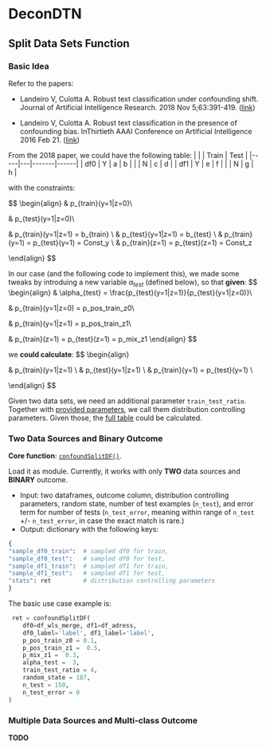 # DeconDTN

## Split Data Sets Function

### Basic Idea
Refer to the papers:

- Landeiro V, Culotta A. Robust text classification under confounding shift. Journal of Artificial Intelligence Research. 2018 Nov 5;63:391-419. ([link](https://www.jair.org/index.php/jair/article/view/11248))

- Landeiro V, Culotta A. Robust text classification in the presence of confounding bias. InThirtieth AAAI Conference on Artificial Intelligence 2016 Feb 21. ([link](https://ojs.aaai.org/index.php/AAAI/article/view/9997))


From the 2018 paper, we could have the following table:
<a id="contigency_table"></a>
|     |   | Train | Test |
|-----|---|-------|------|
| df0 | Y | a     | b    |
|     | N | c     | d    |
| df1 | Y | e     | f    |
|     | N | g     | h    |

with the constraints:

$$
\begin{align}
& p_{train}(y=1|z=0)\\

& p_{test}(y=1|z=0)\\


& p_{train}(y=1|z=1) = b_{train} \\
& p_{test}(y=1|z=1) = b_{test} \\
& p_{train}(y=1) = p_{test}(y=1) = Const_y \\
& p_{train}(z=1) = p_{test}(z=1) = Const_z

\end{align}
$$

In our case (and the following code to implement this), we made some tweaks by introduing a new variable $\alpha_{test}$ (defined below), so that **given**:
<a id="factors"></a>
$$ 
\begin{align}
& \alpha_{test} = \frac{p_{test}(y=1|z=1)}{p_{test}(y=1|z=0)}\\

& p_{train}(y=1|z=0) = p\_pos\_train\_z0\\

& p_{train}(y=1|z=1) = p\_pos\_train\_z1\\

& p_{train}(z=1) = p_{test}(z=1) = p\_mix\_z1
\end{align}
$$

we **could calculate**:
$$
\begin{align}

& p_{train}(y=1|z=1) \\
& p_{test}(y=1|z=1) \\
& p_{train}(y=1) = p_{test}(y=1) \\

\end{align}
$$

Given two data sets, we need an additional parameter `train_test_ratio`. Together with [provided parameters](#factors), we call them distribution controlling parameters. Given those, the [full table](#contigency_table) could be calculated. 

### Two Data Sources and Binary Outcome

**Core function**: [`confoundSplitDF()`](src/utils.py). 

Load it as module. Currently, it works with only **TWO** data sources and **BINARY** outcome.

- Input: two dataframes, outcome column, distribution controlling parameters, random state, number of test examples (`n_test`), and error term for number of tests (`n_test_error`, meaning within range of `n_test` +/- `n_test_error`, in case the exact match is rare.)
- Output: dictionary with the following keys:

```python
{
"sample_df0_train":  # sampled df0 for train,
"sample_df0_test":   # sampled df0 for test,
"sample_df1_train":  # sampled df1 for train,
"sample_df1_test":   # sampled df1 for test,
"stats": ret         # distribution controlling parameters
}
```

The basic use case example is:
```python
 ret = confoundSplitDF(
    df0=df_wls_merge, df1=df_adress, 
    df0_label='label', df1_label='label',
    p_pos_train_z0 = 0.1, 
    p_pos_train_z1 =  0.5, 
    p_mix_z1 =  0.3, 
    alpha_test =  3,
    train_test_ratio = 4,
    random_state = 187,
    n_test = 150,
    n_test_error = 0
)
```

### Multiple Data Sources and Multi-class Outcome
**TODO**

